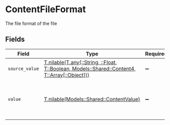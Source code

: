 # ContentFileFormat

The file format of the file


## Fields

| Field                                                                                                                                      | Type                                                                                                                                       | Required                                                                                                                                   | Description                                                                                                                                | Example                                                                                                                                    |
| ------------------------------------------------------------------------------------------------------------------------------------------ | ------------------------------------------------------------------------------------------------------------------------------------------ | ------------------------------------------------------------------------------------------------------------------------------------------ | ------------------------------------------------------------------------------------------------------------------------------------------ | ------------------------------------------------------------------------------------------------------------------------------------------ |
| `source_value`                                                                                                                             | [T.nilable(T.any(::String, ::Float, T::Boolean, Models::Shared::Content4, T::Array[::Object]))](../../models/shared/contentsourcevalue.md) | :heavy_minus_sign:                                                                                                                         | N/A                                                                                                                                        | application/pdf                                                                                                                            |
| `value`                                                                                                                                    | [T.nilable(Models::Shared::ContentValue)](../../models/shared/contentvalue.md)                                                             | :heavy_minus_sign:                                                                                                                         | The file format of the file, expressed as a file extension                                                                                 | pdf                                                                                                                                        |